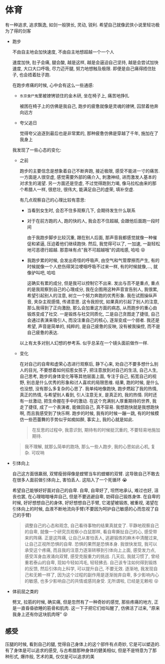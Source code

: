 # 体育

有一种追求, 追求飘逸, 如剑一般狭长, 灵动, 锐利. 希望自己就像武侠小说里轻功极为了得的剑客

- 跑步

  不由自主地会加快速度, 不由自主地想超越一个一个人

  速度加快, 肚子会痛, 腿会酸, 越是这样, 越是会逼迫自己坚持, 越是会尝试加快速度, 大口大口呼吸, 尽力迈开腿, 努力地想触及极限. 即便是自己痛得捂住肚子, 也会捂着肚子跑.

  在跑步疼痛的时候, 心中会有这么一些通感:

  - `东京食尸鬼`里被镣铐锁住的金木研, 坐在椅子上, 痛苦地挣扎

    被困在椅子上的仿佛是我自己, 跑步的疲惫就像是灵魂的镣铐, 囚禁着他奔向远方

  - 夸父追日

    觉得夸父追逐到最后也是非常累的, 那种疲惫仿佛是穿越了千年, 施加在了我身上

  我发现了一些心态的变化:

  - 之前

    跑步的主要信念是想象着自己不断奔跑, 接近极限, 感受不能进一寸的痛苦. 一方面是人很空虚, 感觉需要外部的痛介入, 刺激神经, 进而激发人基本的对求生的渴望. 另一方面还是空虚, 不过觉得跑到力竭, 像马拉松由来的那个希腊人一样, 很悲壮, 很伟大, 能满足自己的虚荣, 填补空虚.

    有几点观察自己的心理比较有意思:

    - 当看到女生时, 会忍不住多观察几下, 会期待发生什么联系
    - 对于在前方跑的人, 跑的快的人, 我会忍不住超越, 会跟他后面跑一段时间

      由于我跑步脚步比较沉重, 跟在别人后面, 那声音我都感觉就像一种催促和紧逼, 压迫着他们继续跑快. 然后, 我觉得可以了, 一加速, 一副轻松地可恶德行超越. 那意味有点"我不可超越哦"的调戏感, 哈哈 :stuck_out_tongue_closed_eyes:

    - 我跑步累的时候, 会发出奇怪的呼吸声, 由空气和气管摩擦而产生, 有的时候就像一个人悲伤得哭泣哽咽呼吸不过来一样, 有的时候就像,..., 就像驴叫吧, 哈哈

      这确实有累的成分, 但是我可以控制它不出来. 发出与否不是重点, 重点的是我观察到自己的心理成分, 我在企图用这种声音宣告别人, 我很累, 希望引起别人的注意, 树立一个努力奔跑的优秀形象. 我在试图操纵声音, 夹杂主观感情, 传递意思. 这令我担忧, 如果真的引起了别人的注意, 那么我得到了正向激励, 那么会加重这方面的病态, 从而跑步的重心由锻炼变成了社交. 一是锻炼与社交同质化, 二是自己贪图走了捷径, 自己会通过表演来吸引人, 而没注重自己的核心, 逐渐变成一个弱者. 我还是希望, 声音是简单的, 纯粹的, 是自己疲惫的反映, 没有被我操控, 而不是自己疲惫的表达.

    以上有太多对别人幻想的参考系. 似乎总呆在一个镜头面前做作一样.

  - 变化

    在对自己的自卑和虚荣心态进行观察后, 静下心来, 劝自己不要多想什么别人的目光, 不要想着如何招惹女孩子, 把注意放到对自己的生活, 自己人生, 自己思考, 跑步的身体变化等等其他层面上面, 专注于自己, 拓宽自己的视野, 别总是什么优秀的形象和讨人喜欢的局限思维. 结果, 跑的时候, 是什么也没想, 没有那么多复杂的心思了. 我单纯地像跑快, 跑步燃起了我的热情, 真正的热情, 与希望别人看到, 引人注意无关, 是真正的, 我的热情. 同时还有一丝激动, 把生命握在手中的激动. 在这个充满别人厚重期待的世界, 我走了捷径, 成了一个表演者, 能做回自己, 真不容易. 我想跑快就是我想跑快啊, 而且我感受到了快乐啊. 跑步的时候, 我有的时候一蹦一跳, 有的时候模仿一些芭蕾舞的手势似乎如痴如醉, 事实上, 我的心就是如此.

    > 在反思的过程中, 我意识到, 期待有的时候挺沉重的, 不要轻易地施加期待.

  > 我不理解, 就那么简单的跑场, 那么一些人跑步, 我的心思如此心机, 复杂. 可叹呐

- 引体向上

  自己这方面很羸弱, 双臂瘦弱得像是螳臂当车的螳螂的双臂. 这导致自己不敢去在很多人面前做引体向上, 害怕丢人. 这陷入了一个死循环 :sob:

  希望自己能够好好面对自己的自卑. 自卑, 自卑好了, 坦然地承认, 难过也好, 沮丧也罢, 在心理暗暗唾弃自己, 但是不要逃避自卑, 妨碍自己锻炼身体. 在自卑的时候, 好好想想自己的身体, 好好想想自己手臂, 它渴望被锻炼, 被重视, 渴望在引体向上的时候, 血液不断地流向手臂(不要因为呵护自己敏感的心而忽视了自己的手臂)

  > 调整自己的心态和观念, 自己看待事物的结果真就变了. 平静地观察自己的自卑, 就像一个研究员观察小白鼠那样, 看自卑撕扯自己的心, 感受带来的阵痛. 正是这阵痛, 让自己从害怕丢人, 逃避锻炼的麻木中清醒过来, 让自己正视所恐惧的自卑. 恐惧的果然是恐惧本身. 我很快发现, 我可以承受这个疼痛, 而且我的注意力逐渐转移到引体向上上面, 感受发力点, 感受浑身血液涌向双臂, 感受克服重力的挑战. 几天后, 我就习惯了, 曾经重若泰山的自卑, 现如今轻如鸿毛, 轻轻拂去. 自己该专注如何得到锻炼的反馈, 然后引体向上科学, 可以提升自己, 不要无效. 逐渐地, 我发现自己和无赖一样了, 因为这个过程的副作用是逐渐抛弃自卑, 多少影响内心的敏感, 也多少影响自己的共情或感同身受. 无所谓啦, 已经是无赖啦 :stuck_out_tongue_closed_eyes:

- 体前屈之类的

  劈叉, 拉筋的时候, 确实痛, 但是忽然有了一种奇妙的感觉, 那些疼痛的地方, 正是一直昏昏欲睡的筋骨和肌肉. 这一下子把它们给叫醒了, 仿佛活了过来, "原来我身上还有你这块肌肉呀" :stuck_out_tongue_closed_eyes:

## 感受

压腿的时候, 看到自己的腿, 觉得自己身体上的这个部件有点奇妙, 它是可以塑造的. 有了身体是可以追求的感受, 与古希腊那种身体的健美相似, 但是不是特意为了那种形式, 爆炸般, 艺术的美, 仅仅是可以追求的美
